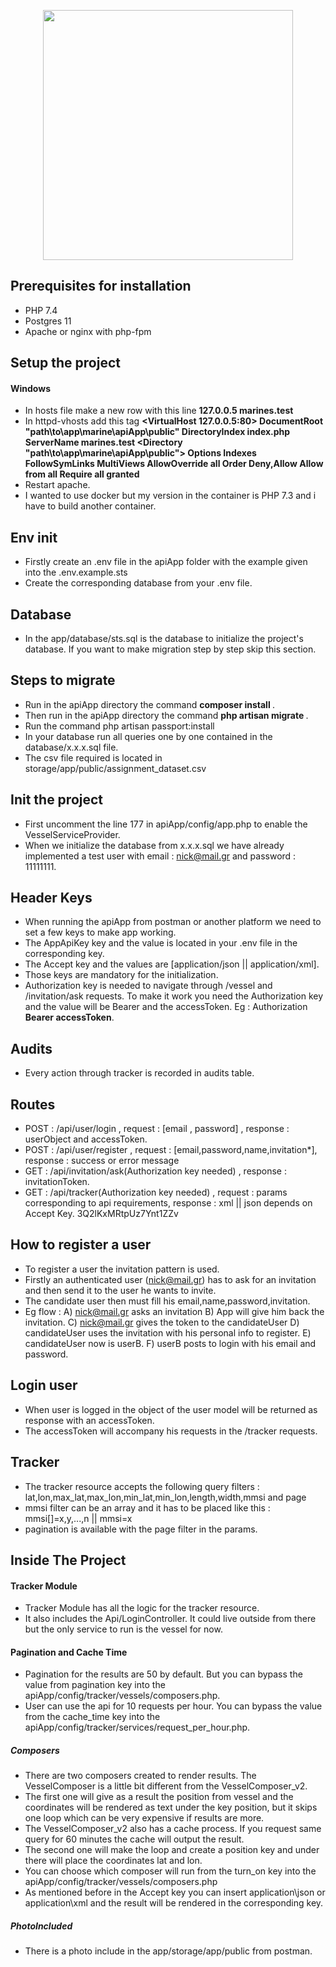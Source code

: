 <p align="center"><img src="https://res.cloudinary.com/dtfbvvkyp/image/upload/v1566331377/laravel-logolockup-cmyk-red.svg" width="400"></p>


## Prerequisites for installation

- PHP 7.4
- Postgres 11
- Apache or nginx with php-fpm

## Setup the project

#### Windows

- In hosts file make a new row with this line  <b>127.0.0.5 marines.test</b>
- In httpd-vhosts add this tag <b>
                              <VirtualHost 127.0.0.5:80>
                               DocumentRoot "path\to\app\marine\apiApp\public"
                               DirectoryIndex index.php
                               ServerName  marines.test
                               <Directory  "path\to\app\marine\apiApp\public">
                               Options Indexes FollowSymLinks MultiViews
                               AllowOverride all
                               Order Deny,Allow
                               Allow from all
                               Require all granted
                               </Directory>
                               </VirtualHost> </b>
- Restart apache.                               
- I wanted to use docker but my version in the container is PHP 7.3 and i have to build another container.

## Env init
- Firstly create an .env file in the apiApp folder with the example given into the .env.example.sts
- Create the corresponding database from your .env file.

## Database

- In the app/database/sts.sql is the database to initialize the project's database. If you want to make migration step by step
skip this section.

## Steps to migrate

- Run in the apiApp directory the command <b> composer install </b>.
- Then run in the apiApp directory the command <b> php artisan migrate </b>.
- Run the command php artisan passport:install
- In your database run all queries one by one contained in the database/x.x.x.sql file.
- The csv file required is located in storage/app/public/assignment_dataset.csv

## Init the project

- First uncomment the line 177 in apiApp/config/app.php to enable the VesselServiceProvider.
- When we initialize the database from x.x.x.sql we have already implemented a test user with email : nick@mail.gr
and password : 11111111.

## Header Keys

- When running the apiApp from postman or another platform we need to set a few keys to make app working.
- The AppApiKey key and the value is located in your .env file in the corresponding key.
- The Accept key and the values are [application/json || application/xml].
- Those keys are mandatory for the initialization.
- Authorization key is needed to navigate through /vessel and /invitation/ask requests.
To make it work you need the Authorization key and the value will be Bearer and the accessToken.
Eg : Authorization <b>Bearer accessToken</b>. 

## Audits

- Every action through tracker is recorded in audits table.

## Routes

- POST : /api/user/login , request : [email , password] , response : userObject and accessToken.
- POST : /api/user/register , request : [email,password,name,invitation*], response : success or error message
- GET : /api/invitation/ask(Authorization key needed) , response : invitationToken.
- GET : /api/tracker(Authorization key needed) , request : params corresponding to api requirements, response : xml || json depends on Accept Key.
3Q2lKxMRtpUz7Ynt1ZZv
## How to register a user

- To register a user the invitation pattern is used.
- Firstly an authenticated user (nick@mail.gr) has to ask for an invitation and then send it to the user he wants to invite.
- The candidate user then must fill his email,name,password,invitation.
- Eg flow : A) nick@mail.gr asks an invitation 
            B) App will give him back the invitation.
            C) nick@mail.gr gives the token to the candidateUser
            D) candidateUser uses the invitation with his personal info to register.
            E) candidateUser now is userB.
            F) userB posts to login with his email and password.
 
 ## Login user
 
 - When user is logged in the object of the user model will be returned as response with an accessToken.
 - The accessToken will accompany his requests in the /tracker requests.
 
 ## Tracker
 
 - The tracker resource accepts the following query filters : lat,lon,max_lat,max_lon,min_lat,min_lon,length,width,mmsi and page
 - mmsi filter can be an array and it has to be placed like this : mmsi[]=x,y,...,n || mmsi=x
 - pagination is available with the page filter in the params.
 
 ## Inside The Project
 
 #### Tracker Module
 
 - Tracker Module has  all the logic for the tracker resource.
 - It also includes the Api/LoginController. It could live outside from there but the only service to run is the vessel for now.
 
 
 #### Pagination and Cache Time
 - Pagination for the results are 50 by default. But you can bypass the value from pagination key into the apiApp/config/tracker/vessels/composers.php.
 - User can use the api for 10 requests per hour. You can bypass the value from the cache_time key into the apiApp/config/tracker/services/request_per_hour.php.
 
 ##### Composers
 
 - There are two composers created to render results. The VesselComposer is a little bit different from the VesselComposer_v2.
 - The first one will give as a result the position from vessel and the coordinates will be rendered as text under the key position, but it skips one loop which can be very expensive if results are more.
 - The VesselComposer_v2 also has a cache process. If you request same query for 60 minutes the cache will output the result.
 - The second one will make the loop and create a position key and under there will place the coordinates lat and lon.
 - You can choose which composer will run from the turn_on key into the apiApp/config/tracker/vessels/composers.php
 - As mentioned before in the Accept key you can insert application\json or application\xml and the result will be rendered in the corresponding key.

##### PhotoIncluded

- There is a photo include in the app/storage/app/public from postman.

